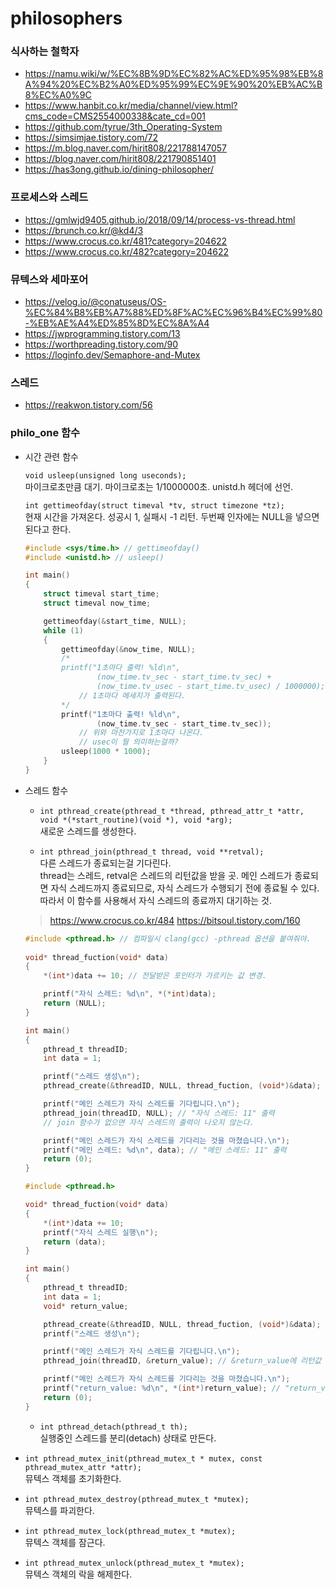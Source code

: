 # philosophers

### 식사하는 철학자
* https://namu.wiki/w/%EC%8B%9D%EC%82%AC%ED%95%98%EB%8A%94%20%EC%B2%A0%ED%95%99%EC%9E%90%20%EB%AC%B8%EC%A0%9C
* https://www.hanbit.co.kr/media/channel/view.html?cms_code=CMS2554000338&cate_cd=001
* https://github.com/tyrue/3th_Operating-System
* https://simsimjae.tistory.com/72
* https://m.blog.naver.com/hirit808/221788147057
* https://blog.naver.com/hirit808/221790851401
* https://has3ong.github.io/dining-philosopher/

### 프로세스와 스레드
* https://gmlwjd9405.github.io/2018/09/14/process-vs-thread.html
* https://brunch.co.kr/@kd4/3
* https://www.crocus.co.kr/481?category=204622
* https://www.crocus.co.kr/482?category=204622

### 뮤텍스와 세마포어
* https://velog.io/@conatuseus/OS-%EC%84%B8%EB%A7%88%ED%8F%AC%EC%96%B4%EC%99%80-%EB%AE%A4%ED%85%8D%EC%8A%A4
* https://jwprogramming.tistory.com/13
* https://worthpreading.tistory.com/90
* https://loginfo.dev/Semaphore-and-Mutex

### 스레드
* https://reakwon.tistory.com/56

### philo_one 함수

* 시간 관련 함수

    `void usleep(unsigned long useconds);`   
    마이크로초만큼 대기. 마이크로초는 1/1000000초. unistd.h 헤더에 선언.

    `int gettimeofday(struct timeval *tv, struct timezone *tz);`  
    현재 시간을 가져온다. 성공시 1, 실패시 -1 리턴. 두번째 인자에는 NULL을 넣으면 된다고 한다.

    ```c
    #include <sys/time.h> // gettimeofday()
    #include <unistd.h> // usleep()

    int main()
    {
        struct timeval start_time;
        struct timeval now_time;

        gettimeofday(&start_time, NULL);
        while (1)
        {
            gettimeofday(&now_time, NULL);
            /*
            printf("1초마다 출력! %ld\n",
                    (now_time.tv_sec - start_time.tv_sec) +
                    (now_time.tv_usec - start_time.tv_usec) / 1000000);
                // 1초마다 메세지가 출력된다.
            */
            printf("1초마다 출력! %ld\n",
                    (now_time.tv_sec - start_time.tv_sec));
                // 위와 마찬가지로 1초마다 나온다.
                // usec이 뭘 의미하는걸까?
            usleep(1000 * 1000);
        }
    }
    ```

* 스레드 함수

    * `int pthread_create(pthread_t *thread, pthread_attr_t *attr, void *(*start_routine)(void *), void *arg);`  
    새로운 스레드를 생성한다.  

    * `int pthread_join(pthread_t thread, void **retval);`  
    다른 스레드가 종료되는걸 기다린다.  
    thread는 스레드, retval은 스레드의 리턴값을 받을 곳.
    메인 스레드가 종료되면 자식 스레드까지 종료되므로, 자식 스레드가 수행되기 전에 종료될 수 있다. 따라서 이 함수를 사용해서 자식 스레드의 종료까지 대기하는 것.

    > https://www.crocus.co.kr/484
    > https://bitsoul.tistory.com/160

    ```c
    #include <pthread.h> // 컴파일시 clang(gcc) -pthread 옵션을 붙여줘야.
     
    void* thread_fuction(void* data)
    {
        *(int*)data += 10; // 전달받은 포인터가 가르키는 값 변경.

        printf("자식 스레드: %d\n", *(*int)data);
        return (NULL);
    }

    int main()
    {
        pthread_t threadID;
        int data = 1;

        printf("스레드 생성\n");
        pthread_create(&threadID, NULL, thread_fuction, (void*)&data); // 성공하면 0 리턴.

        printf("메인 스레드가 자식 스레드를 기다립니다.\n");
        pthread_join(threadID, NULL); // "자식 스레드: 11" 출력
        // join 함수가 없으면 자식 스레드의 출력이 나오지 않는다.

        printf("메인 스레드가 자식 스레드를 기다리는 것을 마쳤습니다.\n");
        printf("메인 스레드: %d\n", data); // "메인 스레드: 11" 출력
        return (0);
    }
    ```

    ```c
    #include <pthread.h>

    void* thread_fuction(void* data)
    {
        *(int*)data += 10;
        printf("자식 스레드 실행\n");
        return (data);
    }

    int main()
    {
        pthread_t threadID;
        int data = 1;
        void* return_value;

        pthread_create(&threadID, NULL, thread_fuction, (void*)&data);
        printf("스레드 생성\n");

        printf("메인 스레드가 자식 스레드를 기다립니다.\n");
        pthread_join(threadID, &return_value); // &return_value에 리턴값 저장.

        printf("메인 스레드가 자식 스레드를 기다리는 것을 마쳤습니다.\n");
        printf("return_value: %d\n", *(int*)return_value); // "return_value: 11" 출력
        return (0);
    }
     ```

    * `int pthread_detach(pthread_t th);`  
    실행중인 스레드를 분리(detach) 상태로 만든다.

* `int pthread_mutex_init(pthread_mutex_t * mutex, const pthread_mutex_attr *attr);`  
뮤텍스 객체를 초기화한다.

* `int pthread_mutex_destroy(pthread_mutex_t *mutex);`  
뮤텍스를 파괴한다.

* `int pthread_mutex_lock(pthread_mutex_t *mutex);`  
뮤텍스 객체를 잠근다.

* `int pthread_mutex_unlock(pthread_mutex_t *mutex);`  
뮤텍스 객체의 락을 해제한다.